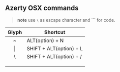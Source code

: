 ## Azerty OSX commands

> **note** use `\` as escape character and ``` for code.

| Glyph  | Shortcut | 
| :---: | ---       | 
|~    | ALT(option) + N          |
| \|  | SHIFT + ALT(option) + L  | 
| \   | SHIFT + ALT(option) + /  | 
| | |
| | |
| | |

